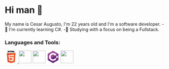 <img src="">

# Hi man 👋
My name is Cesar Augusto, I'm 22 years old and I'm a software developer.
-🌱 I'm currently learning C#.
-💬 Studying with a focus on being a Fullstack.

<h3 align="left">Languages and Tools:</h3>

<!--HTML-->
  <p align="left">
  <a href="https://developer.mozilla.org/en-US/docs/Web/HTML">  <img src="https://raw.githubusercontent.com/devicons/devicon/master/icons/html5/html5-original-wordmark.svg" alt="html" width="40" height="40"/>  </a>
<!--CSS-->
  <a>
  <img src="" alt="" width="40" height="40"/> </a>
<!--JAVASCRIPT-->
  <a>
  <img src="" alt="" width="40" height="40"/> </a>
<!--C#-->
  <a href="https://learn.microsoft.com/pt-br/dotnet/csharp/how-to/"> <img src="https://raw.githubusercontent.com/devicons/devicon/master/icons/csharp/csharp-original.svg" alt="csharp" width="40" height="40"/></a>
<!--MONGODB-->
  <a>
  <img src="" alt="" width="40" height="40"/> </a>
  
<div align="center">
  <a href="https://github.com/Cesar19Augusto">
  <!--<img>
  <img>-->
</div>
